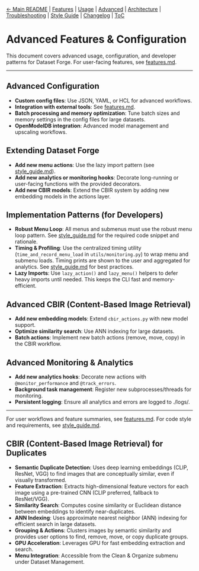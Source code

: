 [← Main README](../README.md) | [Features](features.md) | [Usage](usage.md) | [Advanced](advanced.md) | [Architecture](architecture.md) | [Troubleshooting](troubleshooting.md) | [Style Guide](style_guide.md) | [Changelog](changelog.md) | [ToC](toc.md)

# Advanced Features & Configuration

This document covers advanced usage, configuration, and developer patterns for Dataset Forge. For user-facing features, see [features.md](features.md).

---

## Advanced Configuration

- **Custom config files**: Use JSON, YAML, or HCL for advanced workflows.
- **Integration with external tools**: See [features.md](features.md#core--configuration).
- **Batch processing and memory optimization**: Tune batch sizes and memory settings in the config files for large datasets.
- **OpenModelDB integration**: Advanced model management and upscaling workflows.

## Extending Dataset Forge

- **Add new menu actions**: Use the lazy import pattern (see [style_guide.md](style_guide.md)).
- **Add new analytics or monitoring hooks**: Decorate long-running or user-facing functions with the provided decorators.
- **Add new CBIR models**: Extend the CBIR system by adding new embedding models in the actions layer.

## Implementation Patterns (for Developers)

- **Robust Menu Loop**: All menus and submenus must use the robust menu loop pattern. See [style_guide.md](style_guide.md) for the required code snippet and rationale.
- **Timing & Profiling**: Use the centralized timing utility (`time_and_record_menu_load` in `utils/monitoring.py`) to wrap menu and submenu loads. Timing prints are shown to the user and aggregated for analytics. See [style_guide.md](style_guide.md) for best practices.
- **Lazy Imports**: Use `lazy_action()` and `lazy_menu()` helpers to defer heavy imports until needed. This keeps the CLI fast and memory-efficient.

## Advanced CBIR (Content-Based Image Retrieval)

- **Add new embedding models**: Extend `cbir_actions.py` with new model support.
- **Optimize similarity search**: Use ANN indexing for large datasets.
- **Batch actions**: Implement new batch actions (remove, move, copy) in the CBIR workflow.

## Advanced Monitoring & Analytics

- **Add new analytics hooks**: Decorate new actions with `@monitor_performance` and `@track_errors`.
- **Background task management**: Register new subprocesses/threads for monitoring.
- **Persistent logging**: Ensure all analytics and errors are logged to ./logs/.

---

For user workflows and feature summaries, see [features.md](features.md). For code style and requirements, see [style_guide.md](style_guide.md).


## CBIR (Content-Based Image Retrieval) for Duplicates

- **Semantic Duplicate Detection**: Uses deep learning embeddings (CLIP, ResNet, VGG) to find images that are conceptually similar, even if visually transformed.
- **Feature Extraction**: Extracts high-dimensional feature vectors for each image using a pre-trained CNN (CLIP preferred, fallback to ResNet/VGG).
- **Similarity Search**: Computes cosine similarity or Euclidean distance between embeddings to identify near-duplicates.
- **ANN Indexing**: Uses approximate nearest neighbor (ANN) indexing for efficient search in large datasets.
- **Grouping & Actions**: Clusters images by semantic similarity and provides user options to find, remove, move, or copy duplicate groups.
- **GPU Acceleration**: Leverages GPU for fast embedding extraction and search.
- **Menu Integration**: Accessible from the Clean & Organize submenu under Dataset Management.
